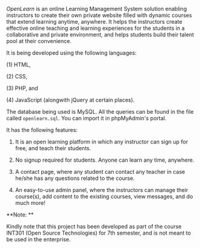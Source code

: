 *OpenLearn* is an online Learning Management System solution enabling instructors to create their own private website filled with dynamic courses that extend learning anytime, anywhere. It helps the instructors create effective online teaching and learning experiences for the students in a collaborative and private environment, and helps students build their talent pool at their convenience.

It is being developed using the following languages:

   (1) HTML,

   (2) CSS,

   (3) PHP, and

   (4) JavaScript (alongwith jQuery at certain places).

The database being used is MySQL. All the queries can be found in the file called `openlearn.sql`. You can import it in phpMyAdmin's portal.


It has the following features:

1. It is an open learning platform in which any instructor can sign up for free, and teach their students.

2. No signup required for students. Anyone can learn any time, anywhere.

3. A contact page, where any student can contact any teacher in case he/she has any questions related to the course.

4. An easy-to-use admin panel, where the instructors can manage their course(s), add content to the existing courses, view messages, and do much more!


**Note: **

Kindly note that this project has been developed as part of the course INT301 (Open Source Technologies) for 7th semester, and is not meant to be used in the enterprise.
